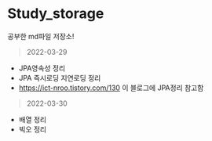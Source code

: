 # Study_storage
공부한 md파일 저장소!

> 2022-03-29    
- JPA영속성 정리
- JPA 즉시로딩 지연로딩 정리
- https://ict-nroo.tistory.com/130 이 블로그에 JPA정리 참고함
> 2022-03-30
- 배열 정리
- 빅오 정리